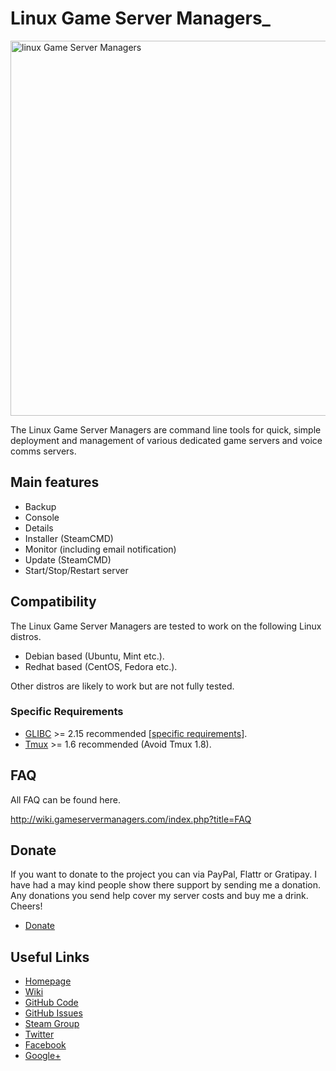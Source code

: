 <h1>Linux Game Server Managers_</h1>
<a href="http://gameservermanagers.com"><img src="http://wiki.gameservermanagers.com/images/thumb/9/9d/Lgsm_full-2.png/500px-Lgsm_full-2.png" alt="linux Game Server Managers" width="600" /></a>

The Linux Game Server Managers are command line tools for quick, simple deployment and management of various dedicated game servers and voice comms servers.
<h2>Main features</h2>
<ul>
	<li>Backup</li>
	<li>Console</li>
	<li>Details</li>
	<li>Installer (SteamCMD)</li>
	<li>Monitor (including email notification)</li>
	<li>Update (SteamCMD)</li>
	<li>Start/Stop/Restart server</li>
</ul>
<h2>Compatibility</h2>
The Linux Game Server Managers are tested to work on the following Linux distros.
<ul>
	<li>Debian based (Ubuntu, Mint etc.).</li>
	<li>Redhat based (CentOS, Fedora etc.).</li>
</ul>
Other distros are likely to work but are not fully tested.
<h3>Specific Requirements</h3>
<ul>
	<li><a href="http://wiki.gameservermanagers.com/index.php?title=Glibc">GLIBC</a> >= 2.15 recommended [<a href="http://wiki.gameservermanagers.com/index.php?title=Glibc#Server_Requirements">specific requirements</a>].</li>
	<li><a href="http://wiki.gameservermanagers.com/index.php?title=Tmux">Tmux</a> >= 1.6 recommended (Avoid Tmux 1.8).</li>
</ul>
<h2>FAQ</h2>
All FAQ can be found here.

<a href="http://wiki.gameservermanagers.com/index.php?title=FAQ">http://wiki.gameservermanagers.com/index.php?title=FAQ</a>
<h2>Donate</h2>
If you want to donate to the project you can via PayPal, Flattr or Gratipay. I have had a may kind people show there support by sending me a donation. Any donations you send help cover my server costs and buy me a drink. Cheers!
<ul>
<li><a href="http://gameservermanagers.com/#donate">Donate</a></li>
</ul>
<h2>Useful Links</h2>
<ul>
	<li><a href="http://gameservermanagers.com">Homepage</li>
	<li><a href="https://github.com/dgibbs64/linuxgsm/wiki">Wiki</li>
	<li><a href="https://github.com/dgibbs64/linuxgsm">GitHub Code</li>
	<li><a href="https://github.com/dgibbs64/linuxgsm/issues">GitHub Issues</li>
	<li><a href="http://steamcommunity.com/groups/linuxgsm">Steam Group</li>
	<li><a href="https://twitter.com/dangibbsuk">Twitter</li>
	<li><a href="https://www.facebook.com/linuxgsm">Facebook</li>
	<li><a href="https://plus.google.com/+Gameservermanagers1">Google+</li>
</ul>
